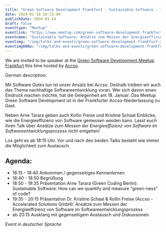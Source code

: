 ```yaml
---
title: "Green Software Development Frankfurt - Sustainable Software - 18.01.2023"
date: 2024-01-18 18:15:00
publishDate: 2024-01-14
draft: false
eventtype: "Meetup"
eventlink: "https://www.meetup.com/green-software-development-frankfurt/events/297639022/"
eventname: "Sustainable Software: Ansätze zum Messen der Energieeffizienz von Softwar"
eventimg: "/img/talks-and-events/green-software-development-frankfurt-2023-01-18.webp"
eventimg600w: "/img/talks-and-events/green-software-development-frankfurt-2023-01-18-2x.webp"
---
```


We are invited to be speaker at the [Green Software Development Meetup Frankfurt](https://www.meetup.com/green-software-development-frankfurt/) this time hosted by 
[Accso](https://accso.de/).

German description:


Mit Software Gutes tun ist unser Ansatz bei Accso. Deshalb treiben wir auch das Thema nachhaltige Softwareentwicklung voran.
Wer sich davon einen Eindruck machen möchte, hat die Gelegenheit am 18. Januar: Das Meetup Green Software Development ist in der Frankfurter Accso-Niederlassung zu Gast.
 
Neben Arne Tarara geben auch Kollin Freise und Kristine Schaal Einblicke, wie die Energieeffizienz von Software gemessen werden kann. Lasst euch ihren Talk über *Ansätze zum Messen der Energieeffizienz von Software im Softwareentwicklungsprozess* nicht entgehen! 
 
Los geht es ab 18:15 Uhr. Vor und nach den beiden Talks besteht wie immer die Möglichkeit zum Austausch.
 
## Agenda:

- 18:15 - 18:40 Ankommen / gegenseitiges Kennenlernen
- 18:40 - 18:50 Begrüßung
- 18:50 - 19:35 Präsentation Arne Tarara (Green Coding Berlin): Sustainable Software: How can we quantify and measure "green-ness" of code?
- 19:35 - 20:15 Präsentation Dr. Kristine Schaal & Kollin Freise (Accso - Accelerated Solutions GmbH): Ansätze zum Messen der Energieeffizienz von Software im Softwareentwicklungsprozess
- ab 20:15 Ausklang mit gegenseitigem Austausch und Diskussionen

*Event in deutscher Sprache*
